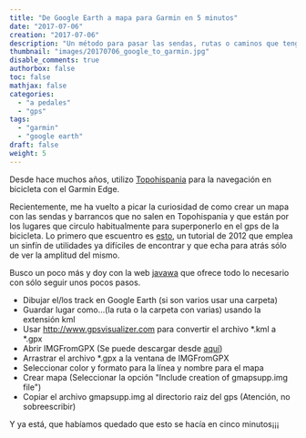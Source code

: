 ```yaml
---
title: "De Google Earth a mapa para Garmin en 5 minutos"
date: "2017-07-06"
creation: "2017-07-06"
description: "Un método para pasar las sendas, rutas o caminos que tengas dibujadas en Google Earth a un gps Garmin"
thumbnail: "images/20170706_google_to_garmin.jpg"
disable_comments: true
authorbox: false
toc: false
mathjax: false
categories:
  - "a pedales"
  - "gps"
tags:
  - "garmin"
  - "google earth"
draft: false
weight: 5
---
```

Desde hace muchos años, utilizo [Topohispania][1] para la navegación en bicicleta con el Garmin Edge.

Recientemente, me ha vuelto a picar la curiosidad de como crear un mapa con las sendas y barrancos que no salen en Topohispania y que están por los lugares que circulo habitualmente para superponerlo en el gps de la bicicleta. Lo primero que escuentro es [esto][2], un tutorial de 2012 que emplea un sinfín de utilidades ya difíciles de encontrar y que echa para atrás sólo de ver la amplitud del mismo.

Busco un poco más y doy con la web [javawa][3] que ofrece todo lo necesario con sólo seguir unos pocos pasos.

 - Dibujar el/los track en Google Earth (si son varios usar una carpeta)
 - Guardar lugar como&#8230;(la ruta o la carpeta con varias) usando la extensión kml
 - Usar <a href="http://gpsvisualizer" target="_blank">http://www.gpsvisualizer.com</a> para convertir el archivo *.kml a *.gpx
 - Abrir IMGFromGPX (Se puede descargar desde <a href="http://www.javawa.nl/imgfromgpx_en.html" target="_blank">aquí</a>)
 - Arrastrar el archivo *.gpx a la ventana de IMGFromGPX
 - Seleccionar color y formato para la línea y nombre para el mapa
 - Crear mapa (Seleccionar la opción "Include creation of gmapsupp.img file")
 - Copiar el archivo gmapsupp.img al directorio raiz del gps (Atención, no sobreescribir)

Y ya está, que habíamos quedado que esto se hacía en cinco minutos¡¡¡

[1]: http://www.elgps.com/foroGPS/viewtopic.php?f=41&t=8646
[2]: http://www.foromtb.com/threads/paso-a-paso-crear-un-mapa-para-superponerlo-al-topohispania.888466/
[3]: http://www.javawa.nl